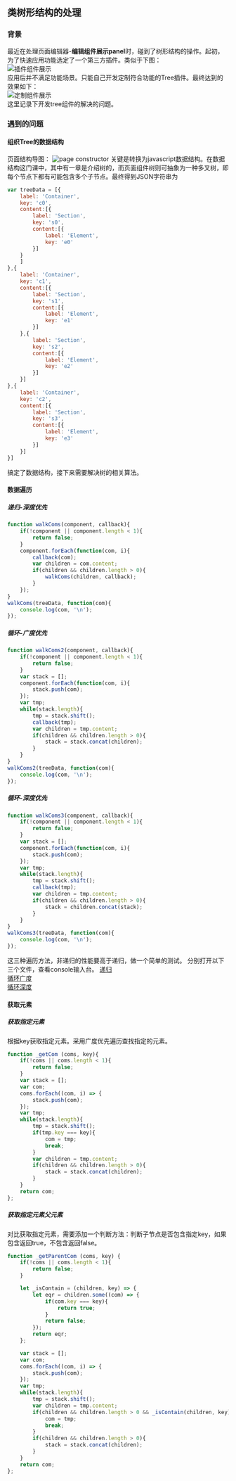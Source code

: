 ## 类树形结构的处理
### 背景
最近在处理页面编辑器-**编辑组件展示panel**时，碰到了树形结构的操作。起初，为了快速应用功能选定了一个第三方插件。类似于下图：  
![插件组件展示](asset/tree_before.png)  
应用后并不满足功能场景。只能自己开发定制符合功能的Tree插件。最终达到的效果如下：  
![定制组件展示](asset/tree.png)  
这里记录下开发tree组件的解决的问题。
### 遇到的问题
#### 组织Tree的数据结构
页面结构导图：
![page constructor](asset/PAGE.png)
关键是转换为javascript数据结构。在数据结构这门课中，其中有一章是介绍树的，而页面组件树则可抽象为一种多叉树，即每个节点下都有可能包含多个子节点。最终得到JSON字符串为
```javascript
var treeData = [{
    label: 'Container',
    key: 'c0',
    content:[{
        label: 'Section',
        key: 's0',
        content:[{
            label: 'Element',
            key: 'e0'
        }]
    }
    ]
},{
    label: 'Container',
    key: 'c1',
    content:[{
        label: 'Section',
        key: 's1',
        content:[{
            label: 'Element',
            key: 'e1'
        }]
    },{
        label: 'Section',
        key: 's2',
        content:[{
            label: 'Element',
            key: 'e2'
        }]
    }]
},{
    label: 'Container',
    key: 'c2',
    content:[{
        label: 'Section',
        key: 's3',
        content:[{
            label: 'Element',
            key: 'e3'
        }]
    }]
}]
```
搞定了数据结构，接下来需要解决树的相关算法。
#### 数据遍历
##### 递归-深度优先
```javascript
function walkComs(component, callback){
    if(!component || component.length < 1){
        return false;
    }
    component.forEach(function(com, i){
        callback(com);
        var children = com.content;
        if(children && children.length > 0){
            walkComs(children, callback);
        }
    });
}
walkComs(treeData, function(com){
    console.log(com, '\n');
});
```
##### 循环-广度优先
```javascript
function walkComs2(component, callback){
    if(!component || component.length < 1){
        return false;
    }
    var stack = [];
    component.forEach(function(com, i){
        stack.push(com);
    });
    var tmp;
    while(stack.length){
        tmp = stack.shift();
        callback(tmp);
        var children = tmp.content;
        if(children && children.length > 0){
            stack = stack.concat(children);
        }
    }
}
walkComs2(treeData, function(com){
    console.log(com, '\n');
});
```
##### 循环-深度优先
```javascript
function walkComs3(component, callback){
    if(!component || component.length < 1){
        return false;
    }
    var stack = [];
    component.forEach(function(com, i){
        stack.push(com);
    });
    var tmp;
    while(stack.length){
        tmp = stack.shift();
        callback(tmp);
        var children = tmp.content;
        if(children && children.length > 0){
            stack = children.concat(stack);
        }
    }
}
walkComs3(treeData, function(com){
    console.log(com, '\n');
});
```
这三种遍历方法，非递归的性能要高于递归，做一个简单的测试。
分别打开以下三个文件，查看console输入台。
[递归](tree_re.html)  
[循环广度](tree_g.html)  
[循环深度](tree_d.html)
#### 获取元素
##### 获取指定元素
根据key获取指定元素。采用广度优先遍历查找指定的元素。
```javascript
function _getCom (coms, key){
    if(!coms || coms.length < 1){
        return false;
    }
    var stack = [];
    var com;
    coms.forEach((com, i) => {
        stack.push(com);
    });
    var tmp;
    while(stack.length){
        tmp = stack.shift();
        if(tmp.key === key){
            com = tmp;
            break;
        }
        var children = tmp.content;
        if(children && children.length > 0){
            stack = stack.concat(children);
        }
    }
    return com;
};
```
##### 获取指定元素父元素
对比获取指定元素，需要添加一个判断方法：判断子节点是否包含指定key，如果包含返回true，不包含返回false。
```javascript
function _getParentCom (coms, key) {
    if(!coms || coms.length < 1){
        return false;
    }

    let _isContain = (children, key) => {
        let eqr = children.some((com) => {
            if(com.key === key){
                return true;
            }
            return false;
        });
        return eqr;
    };

    var stack = [];
    var com;
    coms.forEach((com, i) => {
        stack.push(com);
    });
    var tmp;
    while(stack.length){
        tmp = stack.shift();
        var children = tmp.content;
        if(children && children.length > 0 && _isContain(children, key)){
            com = tmp;
            break;
        }
        if(children && children.length > 0){
            stack = stack.concat(children);
        }
    }
    return com;
};
```